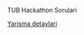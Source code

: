 TUB Hackathon Sorulari

[Yarisma detaylari](https://www.tub.gov.tr/2023/12/14/trakya-universiteler-birligi-tub-algoritma-ve-programlama-hackathonu-basvurulari-basladi/)